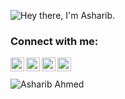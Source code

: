 ![Hey there, I'm Asharib.](https://github.com/Asharib90/Asharib90/blob/master/bio.gif)


<!--
**Asharib90/Asharib90** is a ✨ _special_ ✨ repository because its `README.md` (this file) appears on your GitHub profile.

Here are some ideas to get you started:

- 🔭 I’m currently working on ...
- 🌱 I’m currently learning ...
- 👯 I’m looking to collaborate on ...
- 🤔 I’m looking for help with ...
- 💬 Ask me about ...
- 📫 How to reach me: ...
- 😄 Pronouns: ...
- ⚡ Fun fact: ...
-->
### Connect with me:

[<img align="left" alt="Asharib-Ahmed | Twitter" width="22px" src="https://cdn3.iconfinder.com/data/icons/free-social-icons/67/twitter_circle_color-128.png" />][twitter]
[<img align="left" alt="Asharib-Ahmed| LinkedIn" width="22px" src="https://cdn3.iconfinder.com/data/icons/free-social-icons/67/linkedin_circle_color-128.png" />][linkedin]
[<img align="left" alt="Asharib-Ahmed | Instagram" width="22px" src="https://cdn3.iconfinder.com/data/icons/free-social-icons/67/instagram_circle_color-128.png"/>][instagram]
[<img align="left" alt="Asharib-Ahmed | facebook" width="22px" src="https://cdn3.iconfinder.com/data/icons/free-social-icons/67/facebook_circle_color-128.png"/>][facebook]

<br />
<br />

<img align="left" alt="Asharib Ahmed" src="https://github-readme-stats.vercel.app/api/top-langs/?username=Asharib90&langs_count=8&layout=compact" />

<br />

[twitter]: https://twitter.com/asharibahmed4
[instagram]: https://instagram.com/asharib90
[linkedin]: https://www.linkedin.com/in/itsasharib/
[facebook]: https://www.facebook.com/asharib90

